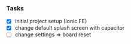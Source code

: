 ### Tasks
- [x] initial project setup (Ionic FE)
- [x] change default splash screen with capacitor
- [ ] change settings => board reset
